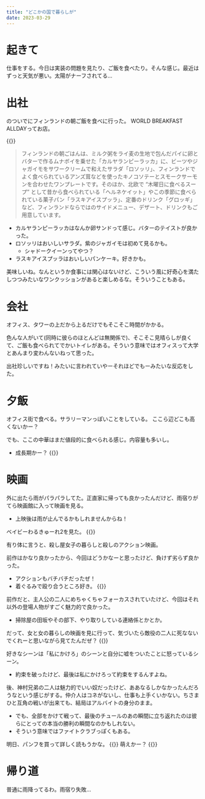 ```yaml
---
title: "どこかの国で暮らしが"
date: 2023-03-29
---
```


# 起きて
仕事をする。今日は実装の問題を見たり、ご飯を食べたり。そんな感じ。最近はずっと天気が悪い。太陽がナーフされてる...

# 出社
のついでにフィンランドの朝ご飯を食べに行った。
WORLD BREAKFAST ALLDAYってお店。

{{<tweet user="dango_bot" id="1641089761141231619">}}
> フィンランドの朝ごはんは、ミルク粥をライ麦の生地で包んだパイに卵とバターで作るムナボイを乗せた「カルヤランピーラッカ」に、ビーツやジャガイモをサワークリームで和えたサラダ「ロソッリ」、フィンランドでよく食べられているアンズ茸などを使ったキノコソテーとスモークサーモンを合わせたワンプレートです。そのほか、北欧で “木曜日に食べるスープ” として昔から食べられている「ヘルネケイット」やこの季節に食べられている菓子パン「ラスキアイスプッラ」、定番のドリンク「グロッギ」など、フィンランドならではのサイドメニュー、デザート、ドリンクもご用意しています。

- カルヤランピーラッカはなんか卵サンドって感じ。バターのテイストが良かった。
- ロソッリはおいしいサラダ。紫のジャガイモは初めて見るかも。
  - シャドークイーンってやつ？
- ラスキアイスプッラはおいしいパンケーキ。好きかも。

美味しいね。なんというか食事には関心はないけど、こういう風に好奇心を満たしつつみたいなワンクッションがあると楽しめるな。そういうこともある。

# 会社
オフィス、タワーの上だから上るだけでもそこそこ時間がかかる。

色んな人がいて(同時に彼らのほとんどは無関係で)、そこそこ見晴らしが良くて、ご飯も食べられてでかいトイレがある。そういう意味ではオフィスって大学とあんまり変わんないねって思った。

出社珍しいですね！みたいに言われていやーそれほどでもーみたいな反応をした。

# 夕飯
オフィス街で食べる。サラリーマンっぽいことをしている。
ここら辺どこも高くないかー？

でも、ここの中華はまだ値段的に食べられる感じ。内容量も多いし。
- 成長期かー？
{{<tweet user="dango_bot" id="1641450169622491137">}}


# 映画
外に出たら雨がパラパラしてた。正直家に帰っても良かったんだけど、雨宿りがてら映画館に入って映画を見る。
- 上映後は雨が止んでるかもしれませんからね！

ベイビーわるきゅーれ2を見た。
{{<tweet user="dango_bot" id="1641075668988624898">}}

有り体に言うと、殺し屋女子の暮らしと殺しのアクション映画。

前作はかなり良かったから、今回はどうかなーと思ったけど、負けず劣らず良かった。
- アクションもバチバチだったぜ！
- 着ぐるみで殴り合うところ好き。
{{<youtube UoiLiUt2NIA>}}

前作だと、主人公の二人にめちゃくちゃフォーカスされていたけど、今回はそれ以外の登場人物がすごく魅力的で良かった。
- 掃除屋の田坂やその部下、やり取りしている連絡係とかとか。

だって、女と女の暮らしの映画を見に行って、気づいたら敵役の二人に死なないでくれーと思いながら見てたんだぜ？
{{<tweet user="dango_bot" id="1641082124446076928">}}

好きなシーンは「私にかけろ」のシーンと自分に嘘をついたことに怒っているシーン。
- 約束を破ったけど、最後は私にかけろって約束をするんすよね。

後、神村兄弟の二人は魅力的でいい奴だったけど、ああなるしかなかったんだろうなという感じがする。仲介人はコネがないし、仕事も上手くいかない。ちさまひと互角の戦いが出来ても、結局はアルバイトの身分のまま。
- でも、全部をかけて戦って、最後のチュールのあの瞬間に立ち返れたのは彼らにとっての本当の勝利の瞬間なのかもしれない。
- そういう意味ではファイトクラブっぽくもある。

明日、パンフを買って詳しく読もうかな。
{{<tweet user="dango_bot" id="1641060948164345857">}}
萌えかー？
{{<tweet user="dango_bot" id="1641452534270418946">}}

# 帰り道
普通に雨降ってるわ。雨宿り失敗...